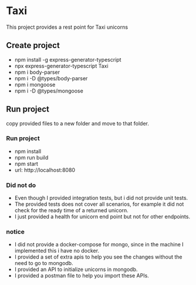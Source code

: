 # Taxi
This project provides a rest point for Taxi unicorns

## Create project
- npm install -g express-generator-typescript
- npx express-generator-typescript Taxi
- npm i body-parser
- npm i -D @types/body-parser
- npm i mongoose
- npm i -D @types/mongoose

## Run project
copy provided files to a new folder and move to that folder.

### Run project
- npm install
- npm run build
- npm start
- url: http://localhost:8080

### Did not do
- Even though I provided integration tests, but i did not provide unit tests.
- The provided tests does not cover all scenarios, for example it did not check for the ready time of a returned unicorn.
- I just provided a health for unicorn end point but not for other endpoints.

### notice
- I did not provide a docker-compose for mongo, since in the machine I implemented this i have no docker.
- I provided a set of extra apis to help you see the changes without the need to go to mongodb.
- I provided an API to initialize unicorns in mongodb.
- I provided a postman file to help you import these APIs.


